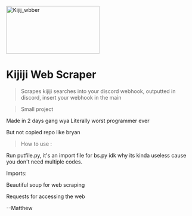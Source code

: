 
<a href="http://fvcproductions.com"><img src="https://kijijiforbusiness.ca/wp-content/uploads/2018/09/Kijiji_logo_PURPLE_RGB_EN.png" title="kijiji_web" alt="Kijij_wbber" width="250" height="128"></a>


# Kijiji Web Scraper

> Scrapes kijiji searches into your discord webhook, outputted in discord, insert your webhook in the main 

> Small project

Made in 2 days gang wya
Literally worst programmer ever

But not copied repo like bryan

>How to use :

Run putfile.py, it's an import file for bs.py idk why its kinda useless cause you don't need multiple codes.

Imports:

Beautiful soup for web scraping

Requests for accessing the web

--Matthew
